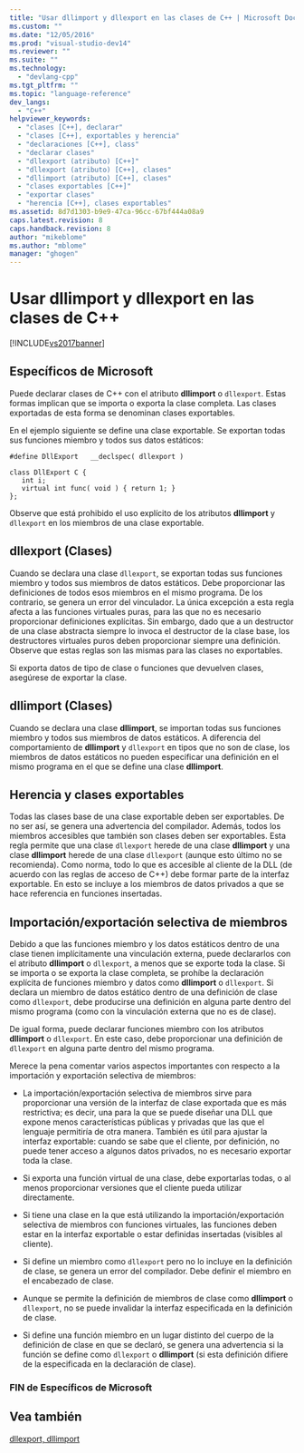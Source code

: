 ```yaml
---
title: "Usar dllimport y dllexport en las clases de C++ | Microsoft Docs"
ms.custom: ""
ms.date: "12/05/2016"
ms.prod: "visual-studio-dev14"
ms.reviewer: ""
ms.suite: ""
ms.technology: 
  - "devlang-cpp"
ms.tgt_pltfrm: ""
ms.topic: "language-reference"
dev_langs: 
  - "C++"
helpviewer_keywords: 
  - "clases [C++], declarar"
  - "clases [C++], exportables y herencia"
  - "declaraciones [C++], class"
  - "declarar clases"
  - "dllexport (atributo) [C++]"
  - "dllexport (atributo) [C++], clases"
  - "dllimport (atributo) [C++], clases"
  - "clases exportables [C++]"
  - "exportar clases"
  - "herencia [C++], clases exportables"
ms.assetid: 8d7d1303-b9e9-47ca-96cc-67bf444a08a9
caps.latest.revision: 8
caps.handback.revision: 8
author: "mikeblome"
ms.author: "mblome"
manager: "ghogen"
---
```

# Usar dllimport y dllexport en las clases de C++
[!INCLUDE[vs2017banner](../assembler/inline/includes/vs2017banner.md)]

## Específicos de Microsoft  
 Puede declarar clases de C\+\+ con el atributo **dllimport** o `dllexport`.  Estas formas implican que se importa o exporta la clase completa.  Las clases exportadas de esta forma se denominan clases exportables.  
  
 En el ejemplo siguiente se define una clase exportable.  Se exportan todas sus funciones miembro y todos sus datos estáticos:  
  
```  
#define DllExport   __declspec( dllexport )  
  
class DllExport C {  
   int i;  
   virtual int func( void ) { return 1; }  
};  
```  
  
 Observe que está prohibido el uso explícito de los atributos **dllimport** y `dllexport` en los miembros de una clase exportable.  
  
##  <a name="_pluslang_using_dllimport_and_dllexport_in_c2b2bdllexportclasses"></a> dllexport \(Clases\)  
 Cuando se declara una clase `dllexport`, se exportan todas sus funciones miembro y todos sus miembros de datos estáticos.  Debe proporcionar las definiciones de todos esos miembros en el mismo programa.  De los contrario, se genera un error del vinculador.  La única excepción a esta regla afecta a las funciones virtuales puras, para las que no es necesario proporcionar definiciones explícitas.  Sin embargo, dado que a un destructor de una clase abstracta siempre lo invoca el destructor de la clase base, los destructores virtuales puros deben proporcionar siempre una definición.  Observe que estas reglas son las mismas para las clases no exportables.  
  
 Si exporta datos de tipo de clase o funciones que devuelven clases, asegúrese de exportar la clase.  
  
##  <a name="_pluslang_dllexport_classesdllexportclasses"></a> dllimport \(Clases\)  
 Cuando se declara una clase **dllimport**, se importan todas sus funciones miembro y todos sus miembros de datos estáticos.  A diferencia del comportamiento de **dllimport** y `dllexport` en tipos que no son de clase, los miembros de datos estáticos no pueden especificar una definición en el mismo programa en el que se define una clase **dllimport**.  
  
##  <a name="_pluslang_using_dllimport_and_dllexport_in_c2b2binheritanceandexportableclasses"></a> Herencia y clases exportables  
 Todas las clases base de una clase exportable deben ser exportables.  De no ser así, se genera una advertencia del compilador.  Además, todos los miembros accesibles que también son clases deben ser exportables.  Esta regla permite que una clase `dllexport` herede de una clase **dllimport** y una clase **dllimport** herede de una clase `dllexport` \(aunque esto último no se recomienda\).  Como norma, todo lo que es accesible al cliente de la DLL \(de acuerdo con las reglas de acceso de C\+\+\) debe formar parte de la interfaz exportable.  En esto se incluye a los miembros de datos privados a que se hace referencia en funciones insertadas.  
  
##  <a name="_pluslang_using_dllimport_and_dllexport_in_c2b2bselectivememberimportexport"></a> Importación\/exportación selectiva de miembros  
 Debido a que las funciones miembro y los datos estáticos dentro de una clase tienen implícitamente una vinculación externa, puede declararlos con el atributo **dllimport** o `dllexport`, a menos que se exporte toda la clase.  Si se importa o se exporta la clase completa, se prohíbe la declaración explícita de funciones miembro y datos como **dllimport** o `dllexport`.  Si declara un miembro de datos estático dentro de una definición de clase como `dllexport`, debe producirse una definición en alguna parte dentro del mismo programa \(como con la vinculación externa que no es de clase\).  
  
 De igual forma, puede declarar funciones miembro con los atributos **dllimport** o `dllexport`.  En este caso, debe proporcionar una definición de `dllexport` en alguna parte dentro del mismo programa.  
  
 Merece la pena comentar varios aspectos importantes con respecto a la importación y exportación selectiva de miembros:  
  
-   La importación\/exportación selectiva de miembros sirve para proporcionar una versión de la interfaz de clase exportada que es más restrictiva; es decir, una para la que se puede diseñar una DLL que expone menos características públicas y privadas que las que el lenguaje permitiría de otra manera.  También es útil para ajustar la interfaz exportable: cuando se sabe que el cliente, por definición, no puede tener acceso a algunos datos privados, no es necesario exportar toda la clase.  
  
-   Si exporta una función virtual de una clase, debe exportarlas todas, o al menos proporcionar versiones que el cliente pueda utilizar directamente.  
  
-   Si tiene una clase en la que está utilizando la importación\/exportación selectiva de miembros con funciones virtuales, las funciones deben estar en la interfaz exportable o estar definidas insertadas \(visibles al cliente\).  
  
-   Si define un miembro como `dllexport` pero no lo incluye en la definición de clase, se genera un error del compilador.  Debe definir el miembro en el encabezado de clase.  
  
-   Aunque se permite la definición de miembros de clase como **dllimport** o `dllexport`, no se puede invalidar la interfaz especificada en la definición de clase.  
  
-   Si define una función miembro en un lugar distinto del cuerpo de la definición de clase en que se declaró, se genera una advertencia si la función se define como `dllexport` o **dllimport** \(si esta definición difiere de la especificada en la declaración de clase\).  
  
### FIN de Específicos de Microsoft  
  
## Vea también  
 [dllexport, dllimport](../cpp/dllexport-dllimport.md)